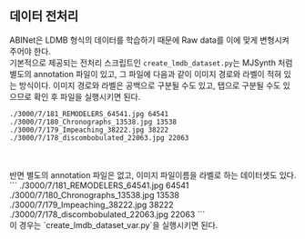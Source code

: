 ## 데이터 전처리  
  
ABINet은 LDMB 형식의 데이터를 학습하기 때문에 Raw data를 이에 맞게 변형시켜주어야 한다.<br>
기본적으로 제공되는 전처리 스크립트인 `create_lmdb_dataset.py`는 MJSynth 처럼 별도의 annotation 파일이 있고, 그 파일에 다음과 같이 이미지 경로와 라벨이 적혀 있는 방식이다. 이미지 경로와 라벨은 공백으로 구분될 수도 있고, 탭으로 구분될 수도 있으므로 확인 후 파일을 실행시키면 된다.<br>

```
./3000/7/181_REMODELERS_64541.jpg 64541
./3000/7/180_Chronographs_13538.jpg 13538
./3000/7/179_Impeaching_38222.jpg 38222
./3000/7/178_discombobulated_22063.jpg 22063
```
<br> 
<br>  
반면 별도의 annotation 파일은 없고, 이미지 파일이름을 라벨로 하는 데이터셋도 있다.   
```
./3000/7/181_REMODELERS_64541.jpg 64541
./3000/7/180_Chronographs_13538.jpg 13538
./3000/7/179_Impeaching_38222.jpg 38222
./3000/7/178_discombobulated_22063.jpg 22063
```
<br>
이 경우는 `create_lmdb_dataset_var.py`을 실행시키면 된다.

